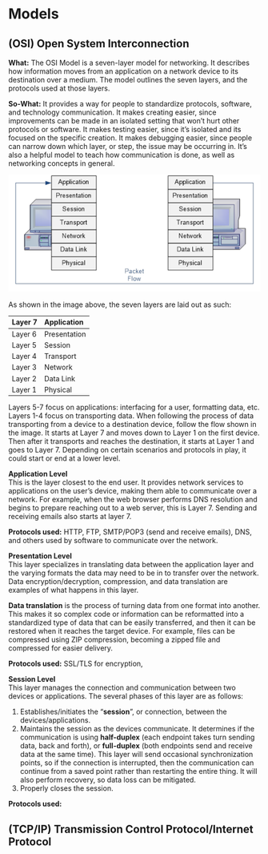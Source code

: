 # Models

## (OSI) Open System Interconnection 

**What:** The OSI Model is a seven-layer model for networking. It describes how information moves from an application on a network device to its destination over a medium. The model outlines the seven layers, and the protocols used at those layers. 

**So-What:** It provides a way for people to standardize protocols, software, and technology communication. It makes creating easier, since improvements can be made in an isolated setting that won’t hurt other protocols or software. It makes testing easier, since it’s isolated and its focused on the specific creation. It makes debugging easier, since people can narrow down which layer, or step, the issue may be occurring in. It’s also a helpful model to teach how communication is done, as well as networking concepts in general. 

![OSI Model](./images/osi-model.png)

As shown in the image above, the seven layers are laid out as such:

| Layer 7 | Application |
| :---- | :---- |
| Layer 6 | Presentation |
| Layer 5 | Session |
| Layer 4 | Transport |
| Layer 3 | Network |
| Layer 2 | Data Link |
| Layer 1 | Physical |

Layers 5-7 focus on applications: interfacing for a user, formatting data, etc. Layers 1-4 focus on transporting data. When following the process of data transporting from a device to a destination device, follow the flow shown in the image. It starts at Layer 7 and moves down to Layer 1 on the first device. Then after it transports and reaches the destination, it starts at Layer 1 and goes to Layer 7\. Depending on certain scenarios and protocols in play, it could start or end at a lower level.

**Application Level**  
This is the layer closest to the end user. It provides network services to applications on the user’s device, making them able to communicate over a network. For example, when the web browser performs DNS resolution and begins to prepare reaching out to a web server, this is Layer 7\. Sending and receiving emails also starts at layer 7\. 

**Protocols used:** HTTP, FTP, SMTP/POP3 (send and receive emails), DNS, and others used by software to communicate over the network.

**Presentation Level**  
This layer specializes in translating data between the application layer and the varying formats the data may need to be in to transfer over the network. Data encryption/decryption, compression, and data translation are examples of what happens in this layer.

**Data translation** is the process of turning data from one format into another. This makes it so complex code or information can be reformatted into a standardized type of data that can be easily transferred, and then it can be restored when it reaches the target device. For example, files can be compressed using ZIP compression, becoming a zipped file and compressed for easier delivery.

**Protocols used:** SSL/TLS for encryption, 

**Session Level**  
This layer manages the connection and communication between two devices or applications. The several phases of this layer are as follows:

1. Establishes/initiates the “**session**”, or connection, between the devices/applications.  
2. Maintains the session as the devices communicate. It determines if the communication is using **half-duplex** (each endpoint takes turn sending data, back and forth), or **full-duplex** (both endpoints send and receive data at the same time). This layer will send occasional synchronization points, so if the connection is interrupted, then the communication can continue from a saved point rather than restarting the entire thing. It will also perform recovery, so data loss can be mitigated.  
3. Properly closes the session.

**Protocols used:** 

## (TCP/IP) Transmission Control Protocol/Internet Protocol